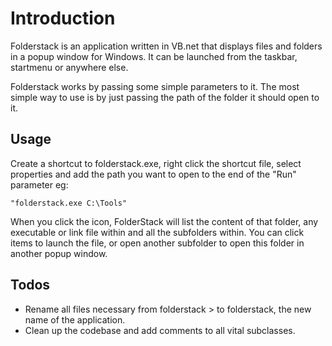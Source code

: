 # Introduction

Folderstack is an application written in VB.net that displays files and folders in a popup window for Windows. It can be launched from the taskbar, startmenu or anywhere else.

Folderstack works by passing some simple parameters to it. The most simple way to use is by just passing the path of the folder it should open to it.

## Usage

Create a shortcut to folderstack.exe, right click the shortcut file, select properties and add the path you want to open to the end of the "Run" parameter eg:

~~~
"folderstack.exe C:\Tools"
~~~

When you click the icon, FolderStack will list the content of that folder, any executable or link file within and all the subfolders within. You can click items to launch the file, or open another subfolder to open this folder in another popup window.


## Todos

- Rename all files necessary from folderstack > to folderstack, the new name of the application.
- Clean up the codebase and add comments to all vital subclasses.
